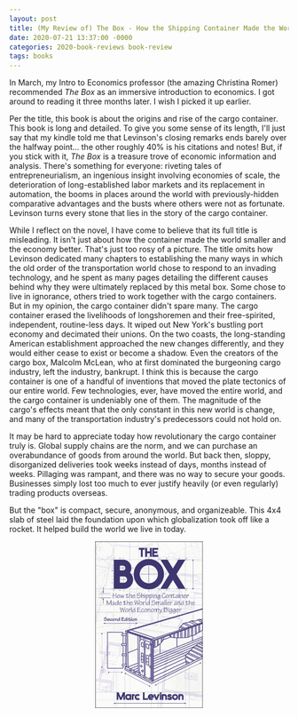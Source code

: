 ```yaml
---
layout: post
title: (My Review of) The Box - How the Shipping Container Made the World Smaller and the World Economy Better
date: 2020-07-21 13:37:00 -0000
categories: 2020-book-reviews book-review
tags: books
---
```

 In March, my Intro to Economics professor (the amazing Christina Romer) recommended *The Box* as an immersive introduction to economics. I got around to reading it three months later. I wish I picked it up earlier.

 Per the title, this book is about the origins and rise of the cargo container. This book is long and detailed. To give you some sense of its length, I'll just say that my kindle told me that Levinson's closing remarks ends barely over the halfway point... the other roughly 40% is his citations and notes! But, if you stick with it, *The Box* is a treasure trove of economic information and analysis. There's something for everyone: riveting tales of entrepreneurialism, an ingenious insight involving economies of scale, the deterioration of long-established labor markets and its replacement in automation, the booms in places around the world with previously-hidden comparative advantages and the busts where others were not as fortunate. Levinson turns every stone that lies in the story of the cargo container.

 While I reflect on the novel, I have come to believe that its full title is misleading. It isn't just about how the container made the world smaller and the economy better. That's just too rosy of a picture. The title omits how Levinson dedicated many chapters to establishing the many ways in which the old order of the transportation world chose to respond to an invading technology, and he spent as many pages detailing the different causes behind why they were ultimately replaced by this metal box. Some chose to live in ignorance, others tried to work together with the cargo containers. But in my opinion, the cargo container didn't spare many. The cargo container erased the livelihoods of longshoremen and their free-spirited, independent, routine-less days. It wiped out New York's bustling port economy and decimated their unions. On the two coasts, the long-standing American establishment approached the new changes differently, and they would either cease to exist or become a shadow. Even the creators of the cargo box, Malcolm McLean, who at first dominated the burgeoning cargo industry, left the industry, bankrupt. I think this is because the cargo container is one of a handful of inventions that moved the plate tectonics of our entire world. Few technologies, ever, have moved the entire world, and the cargo container is undeniably one of them. The magnitude of the cargo's effects meant that the only constant in this new world is change, and many of the transportation industry's predecessors could not hold on.

It may be hard to appreciate today how revolutionary the cargo container truly is. Global supply chains are the norm, and we can purchase an overabundance of goods from around the world. But back then, sloppy, disorganized deliveries took weeks instead of days, months instead of weeks. Pillaging was rampant, and there was no way to secure your goods. Businesses simply lost too much to ever justify heavily (or even regularly) trading products overseas.

But the "box" is compact, secure, anonymous, and organizeable. This 4x4 slab of steel laid the foundation upon which globalization took off like a rocket. It helped build the world we live in today.

 <center><img src="/assets/images/the-box.jpg" height='300'><center>
